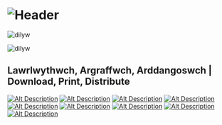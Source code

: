 # ![Header](DilywIcon.png)

![dilyw](HeaderTransWave.png)

![dilyw](dilyw.png)

## Lawrlwythwch, Argraffwch, Arddangoswch | Download, Print, Distribute

[![Alt Description](NoVoiceMini.jpg)](No-Voice.jpg) [![Alt Description](BrokenMini.jpg)](MapEng.jpg) [![Alt Description](TlodiMini.jpg)](Tlodi.jpg) [![Alt Description](GorllMini.jpg)](Gorllewin-Lloegr.jpg) [![Alt Description](IndyMini.jpg)](IndyConfident.jpg) [![Alt Description](PovertyMini.jpg)](Poverty.jpg) [![Alt Description](MapCymMini.jpg)](MapCym.jpg) [![Alt Description](DimLlaisMini.jpg)](Dim-Llais.jpg) [![Alt Description](WesternMini.jpg)](Western-England.jpg)
